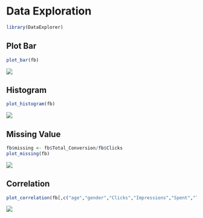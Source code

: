 # Data Exploration
```r
library(DataExplorer)
```

## Plot Bar
```r
plot_bar(fb)
```

![](https://github.com/Beck049/R_basics/tree/main/week2/DataExplorer/plot_bar.png)

## Histogram
```r
plot_histogram(fb)
```

![](https://github.com/Beck049/R_basics/tree/main/week2/DataExplorer/histogram.png)

## Missing Value
```r
fb$missing <- fb$Total_Conversion/fb$Clicks
plot_missing(fb)
```

![](https://github.com/Beck049/R_basics/tree/main/week2/DataExplorer/missing.png)

## Correlation
```r
plot_correlation(fb[,c("age","gender","Clicks","Impressions","Spent","Total_Conversion","Approved_Conversion")])
```

![](https://github.com/Beck049/R_basics/tree/main/week2/DataExplorer/correlation.png)
